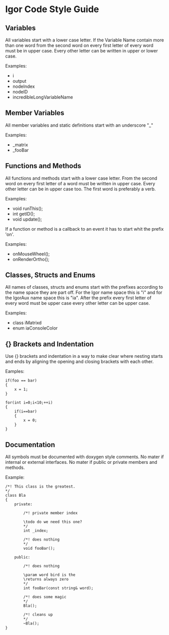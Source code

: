 Igor Code Style Guide
=====================

Variables
---------
All variables start with a lower case letter.
If the Variable Name contain more than one word from the second word on every first letter of every word must be in upper case. Every other letter can be written in upper or lower case.

Examples:
- i
- output
- nodeIndex
- nodeID
- incredibleLongVariableName

Member Variables
----------------
All member variables and static definitions start with an underscore "_"

Examples:
- _matrix
- _fooBar

Functions and Methods
---------------------
All functions and methods start with a lower case letter. From the second word on every first letter of a word must be written in upper case. Every other letter can be in upper case too.
The first word is preferably a verb.

Examples:
- void runThis();
- int getID();
- void update();

If a function or method is a callback to an event it has to start whit the prefix 'on'.

Examples:
- onMouseWheel();
- onRenderOrtho();

Classes, Structs and Enums
--------------------------
All names of classes, structs and enums start with the prefixes according to the name space they are part off.
For the Igor name space this is "i" and for the IgorAux name space this is "ia".
After the prefix every first letter of every word must be upper case every other letter can be upper case.

Examples:
- class iMatrixd
- enum iaConsoleColor

{} Brackets and Indentation
---------------------------
Use {} brackets and indentation in a way to make clear where nesting starts and ends by aligning the 
opening and closing brackets with each other.

Eamples:

	if(foo == bar)
	{
		x = 1;
	}

	for(int i=0;i<10;++i)
	{
		if(i==bar)
		{
			x = 0;
		}
	}

Documentation
-------------

All symbols must be documented with doxygen style comments. No mater if internal or external interfaces. 
No mater if public or private members and methods.

Example:

	/*! This class is the greatest.
	*/
	class Bla
	{
		private:
		
			/*! private member index
			
			\todo do we need this one?
			*/
			int _index;
			
			/*! does nothing
			*/
			void fooBar();
		
		public:

			/*! does nothing
			
			\param word bird is the
			\returns always zero
			*/
			int fooBar(const string& word);

			/*! does some magic
			*/
			Bla();
			
			/*! cleans up
			*/
			~Bla();
	}
